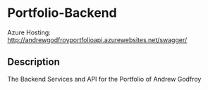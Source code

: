 # Portfolio-Backend
Azure Hosting: http://andrewgodfroyportfolioapi.azurewebsites.net/swagger/

## Description
The Backend Services and API for the Portfolio of Andrew Godfroy
